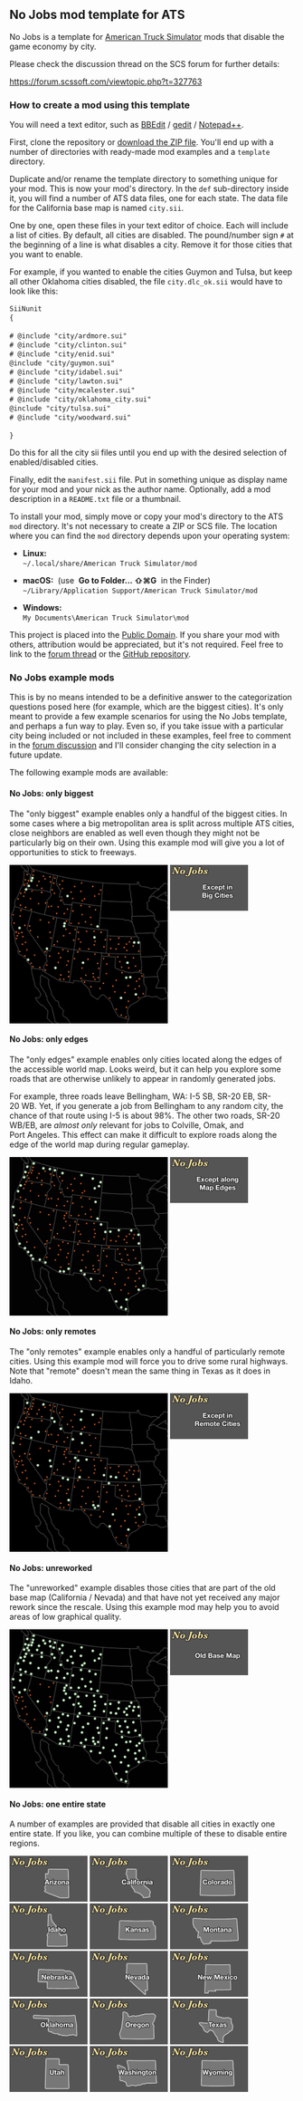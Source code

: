## No Jobs mod template for ATS

No Jobs is a template for
[American Truck Simulator](https://americantrucksimulator.com/)
mods that disable the game economy by city.

Please check the discussion thread on the SCS forum for further details:

https://forum.scssoft.com/viewtopic.php?t=327763


### How to create a mod using this template

You will need a text editor, such as
[BBEdit](https://www.barebones.com/products/bbedit/) /
[gedit](https://gedit-technology.github.io/apps/gedit/) /
[Notepad++](https://notepad-plus-plus.org/).

First, clone the repository or
[download the ZIP file](https://github.com/nautofon/No_Jobs/archive/refs/heads/main.zip).
You'll end up with a number of directories with ready-made mod examples
and a `template` directory.

Duplicate and/or rename the template directory to something unique for your
mod. This is now your mod's directory. In the `def` sub-directory inside it,
you will find a number of ATS data files, one for each state. The data file
for the California base map is named `city.sii`.

One by one, open these files in your text editor of choice. Each will include
a list of cities. By default, all cities are disabled. The pound/number sign
`#` at the beginning of a line is what disables a city. Remove it for those
cities that you want to enable.

For example, if you wanted to enable the cities Guymon and Tulsa, but keep
all other Oklahoma cities disabled, the file `city.dlc_ok.sii` would have to
look like this:

	SiiNunit
	{
	
	# @include "city/ardmore.sui"
	# @include "city/clinton.sui"
	# @include "city/enid.sui"
	@include "city/guymon.sui"
	# @include "city/idabel.sui"
	# @include "city/lawton.sui"
	# @include "city/mcalester.sui"
	# @include "city/oklahoma_city.sui"
	@include "city/tulsa.sui"
	# @include "city/woodward.sui"
	
	}

Do this for all the city sii files until you end up with the desired
selection of enabled/disabled cities.

Finally, edit the `manifest.sii` file. Put in something unique as display
name for your mod and your nick as the author name. Optionally, add a mod
description in a `README.txt` file or a thumbnail.

To install your mod, simply move or copy your mod's directory to the
ATS `mod` directory. It's not necessary to create a ZIP or SCS file.
The location where you can find the `mod` directory depends upon your
operating system:

*	**Linux:**  
	`~/.local/share/American Truck Simulator/mod`

*	**macOS:**  (use  **Go to Folder... ⇧⌘G**  in the Finder)  
	`~/Library/Application Support/American Truck Simulator/mod`

*	**Windows:**  
	`My Documents\American Truck Simulator\mod`

This project is placed into the [Public Domain](LICENSE).
If you share your mod with others, attribution would be appreciated,
but it's not required. Feel free to link to
the [forum thread](https://forum.scssoft.com/viewtopic.php?t=327763) or
the [GitHub repository](https://github.com/nautofon/No_Jobs).


### No Jobs example mods

This is by no means intended to be a definitive answer to the categorization
questions posed here (for example, which are the biggest cities). It's only
meant to provide a few example scenarios for using the No Jobs template,
and perhaps a fun way to play. Even so, if you take issue with a particular
city being included or not included in these examples, feel free to comment
in the [forum discussion](https://forum.scssoft.com/viewtopic.php?t=327763)
and I'll consider changing the city selection in a future update.

The following example mods are available:


#### No Jobs: only biggest

The "only biggest" example enables only a handful of the biggest cities.
In some cases where a big metropolitan area is split across multiple ATS
cities, close neighbors are enabled as well even though they might not
be particularly big on their own. Using this example mod will give you
a lot of opportunities to stick to freeways.

<div>
<a href="https://github.com/nautofon/No_Jobs/blob/main/screenshots/only_biggest.png"><img src="https://raw.githubusercontent.com/nautofon/No_Jobs/main/screenshots/only_biggest.png" width="280" height="280" align="top" alt="Overview map" /></a>
<a href="https://github.com/nautofon/No_Jobs/tree/main/No_Jobs_only_biggest"><img src="https://raw.githubusercontent.com/nautofon/No_Jobs/main/No_Jobs_only_biggest/only_biggest.jpg" width="138" height="81" align="top" alt="only biggest" /></a>
</div>


#### No Jobs: only edges

The "only edges" example enables only cities located along the edges of
the accessible world map. Looks weird, but it can help you explore some
roads that are otherwise unlikely to appear in randomly generated jobs.

For example, three roads leave Bellingham, WA: I-5 SB, SR-20 EB, SR-20 WB.
Yet, if you generate a job from Bellingham to any random city, the chance
of that route using I-5 is about 98%. The other two roads, SR-20 WB/EB,
are *almost only* relevant for jobs to Colville, Omak, and Port Angeles.
This effect can make it difficult to explore roads along the edge of the
world map during regular gameplay.

<div>
<a href="https://github.com/nautofon/No_Jobs/blob/main/screenshots/only_edges.png"><img src="https://raw.githubusercontent.com/nautofon/No_Jobs/main/screenshots/only_edges.png" width="280" height="280" align="top" alt="Overview map" /></a>
<a href="https://github.com/nautofon/No_Jobs/tree/main/No_Jobs_only_edges"><img src="https://raw.githubusercontent.com/nautofon/No_Jobs/main/No_Jobs_only_edges/only_edges.jpg" width="138" height="81" align="top" alt="only edges" /></a>
</div>


#### No Jobs: only remotes

The "only remotes" example enables only a handful of particularly
remote cities. Using this example mod will force you to drive some
rural highways. Note that "remote" doesn't mean the same thing
in Texas as it does in Idaho.

<div>
<a href="https://github.com/nautofon/No_Jobs/blob/main/screenshots/only_remotes.png"><img src="https://raw.githubusercontent.com/nautofon/No_Jobs/main/screenshots/only_remotes.png" width="280" height="280" align="top" alt="Overview map" /></a>
<a href="https://github.com/nautofon/No_Jobs/tree/main/No_Jobs_only_remotes"><img src="https://raw.githubusercontent.com/nautofon/No_Jobs/main/No_Jobs_only_remotes/only_remotes.jpg" width="138" height="81" align="top" alt="only remotes" /></a>
</div>


#### No Jobs: unreworked

The "unreworked" example disables those cities that are part of the
old base map (California / Nevada) and that have not yet received any
major rework since the rescale. Using this example mod may help you
to avoid areas of low graphical quality.

<div>
<a href="https://github.com/nautofon/No_Jobs/blob/main/screenshots/unreworked.png"><img src="https://raw.githubusercontent.com/nautofon/No_Jobs/main/screenshots/unreworked.png" width="280" height="280" align="top" alt="Overview map" /></a>
<a href="https://github.com/nautofon/No_Jobs/tree/main/No_Jobs_unreworked"><img src="https://raw.githubusercontent.com/nautofon/No_Jobs/main/No_Jobs_unreworked/unreworked.jpg" width="138" height="81" align="top" alt="unreworked" /></a>
</div>


#### No Jobs: one entire state

A number of examples are provided that disable all cities in exactly one
entire state. If you like, you can combine multiple of these to disable
entire regions.

<div>
<a href="https://github.com/nautofon/No_Jobs/tree/main/No_Jobs_AZ"><img src="https://raw.githubusercontent.com/nautofon/No_Jobs/main/No_Jobs_AZ/AZ.jpg" width="138" height="81" alt="Arizona" /></a>
<a href="https://github.com/nautofon/No_Jobs/tree/main/No_Jobs_CA"><img src="https://raw.githubusercontent.com/nautofon/No_Jobs/main/No_Jobs_CA/CA.jpg" width="138" height="81" alt="California" /></a>
<a href="https://github.com/nautofon/No_Jobs/tree/main/No_Jobs_CO"><img src="https://raw.githubusercontent.com/nautofon/No_Jobs/main/No_Jobs_CO/CO.jpg" width="138" height="81" alt="Colorado" /></a>
<a href="https://github.com/nautofon/No_Jobs/tree/main/No_Jobs_ID"><img src="https://raw.githubusercontent.com/nautofon/No_Jobs/main/No_Jobs_ID/ID.jpg" width="138" height="81" alt="Idaho" /></a>
<a href="https://github.com/nautofon/No_Jobs/tree/main/No_Jobs_KS"><img src="https://raw.githubusercontent.com/nautofon/No_Jobs/main/No_Jobs_KS/KS.jpg" width="138" height="81" alt="Kansas" /></a>
<a href="https://github.com/nautofon/No_Jobs/tree/main/No_Jobs_MT"><img src="https://raw.githubusercontent.com/nautofon/No_Jobs/main/No_Jobs_MT/MT.jpg" width="138" height="81" alt="Montana" /></a>
<a href="https://github.com/nautofon/No_Jobs/tree/main/No_Jobs_NE"><img src="https://raw.githubusercontent.com/nautofon/No_Jobs/main/No_Jobs_NE/NE.jpg" width="138" height="81" alt="Nebraska" /></a>
<a href="https://github.com/nautofon/No_Jobs/tree/main/No_Jobs_NV"><img src="https://raw.githubusercontent.com/nautofon/No_Jobs/main/No_Jobs_NV/NV.jpg" width="138" height="81" alt="Nevada" /></a>
<a href="https://github.com/nautofon/No_Jobs/tree/main/No_Jobs_NM"><img src="https://raw.githubusercontent.com/nautofon/No_Jobs/main/No_Jobs_NM/NM.jpg" width="138" height="81" alt="New Mexico" /></a>
<a href="https://github.com/nautofon/No_Jobs/tree/main/No_Jobs_OK"><img src="https://raw.githubusercontent.com/nautofon/No_Jobs/main/No_Jobs_OK/OK.jpg" width="138" height="81" alt="Oklahoma" /></a>
<a href="https://github.com/nautofon/No_Jobs/tree/main/No_Jobs_OR"><img src="https://raw.githubusercontent.com/nautofon/No_Jobs/main/No_Jobs_OR/OR.jpg" width="138" height="81" alt="Oregon" /></a>
<a href="https://github.com/nautofon/No_Jobs/tree/main/No_Jobs_TX"><img src="https://raw.githubusercontent.com/nautofon/No_Jobs/main/No_Jobs_TX/TX.jpg" width="138" height="81" alt="Texas" /></a>
<a href="https://github.com/nautofon/No_Jobs/tree/main/No_Jobs_UT"><img src="https://raw.githubusercontent.com/nautofon/No_Jobs/main/No_Jobs_UT/UT.jpg" width="138" height="81" alt="Utah" /></a>
<a href="https://github.com/nautofon/No_Jobs/tree/main/No_Jobs_WA"><img src="https://raw.githubusercontent.com/nautofon/No_Jobs/main/No_Jobs_WA/WA.jpg" width="138" height="81" alt="Washington" /></a>
<a href="https://github.com/nautofon/No_Jobs/tree/main/No_Jobs_WY"><img src="https://raw.githubusercontent.com/nautofon/No_Jobs/main/No_Jobs_WY/WY.jpg" width="138" height="81" alt="Wyoming" /></a>
</div>
